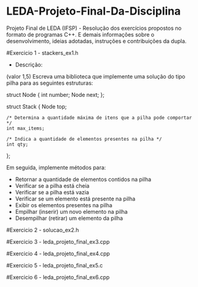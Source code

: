 # LEDA-Projeto-Final-Da-Disciplina
Projeto Final de LEDA (IFSP) - Resolução dos exercícios propostos no formato de programas C++. E demais informações sobre o desenvolvimento, ideias adotadas, instruções e contribuições da dupla.

#Exercicio 1 - stackers_ex1.h
- Descrição: 

(valor 1,5) Escreva uma biblioteca que implemente uma solução do tipo pilha para as seguintes estruturas:

struct Node {
    int number;
    Node next;
};

struct Stack {
    Node top;
    
    /* Determina a quantidade máxima de itens que a pilha pode comportar */
    int max_items;

    /* Indica a quantidade de elementos presentes na pilha */
    int qty;
};

Em seguida, implemente métodos para:
- Retornar a quantidade de elementos contidos na pilha
- Verificar se a pilha está cheia
- Verificar se a pilha está vazia
- Verificar se um elemento está presente na pilha
- Exibir os elementos presentes na pilha
- Empilhar (inserir) um novo elemento na pilha
- Desempilhar (retirar) um elemento da pilha


#Exercicio 2 - solucao_ex2.h

#Exercicio 3 - leda_projeto_final_ex3.cpp

#Exercicio 4 - leda_projeto_final_ex4.cpp

#Exercicio 5 - leda_projeto_final_ex5.c

#Exercicio 6 - leda_projeto_final_ex6.cpp
